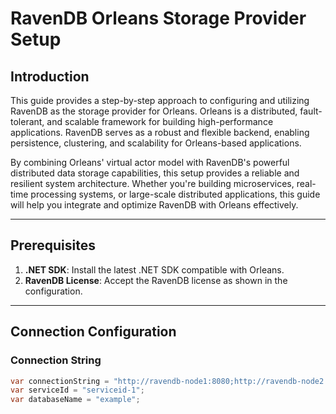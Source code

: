 ﻿# RavenDB Orleans Storage Provider Setup

## Introduction

This guide provides a step-by-step approach to configuring and utilizing RavenDB as the storage provider for Orleans. Orleans is a distributed, fault-tolerant, and scalable framework for building high-performance applications. RavenDB serves as a robust and flexible backend, enabling persistence, clustering, and scalability for Orleans-based applications.

By combining Orleans' virtual actor model with RavenDB's powerful distributed data storage capabilities, this setup provides a reliable and resilient system architecture. Whether you're building microservices, real-time processing systems, or large-scale distributed applications, this guide will help you integrate and optimize RavenDB with Orleans effectively.

---

## Prerequisites

1. **.NET SDK**: Install the latest .NET SDK compatible with Orleans.
2. **RavenDB License**: Accept the RavenDB license as shown in the configuration.

---

## Connection Configuration

### Connection String
```csharp
var connectionString = "http://ravendb-node1:8080;http://ravendb-node2:8180";
var serviceId = "serviceid-1";
var databaseName = "example";
